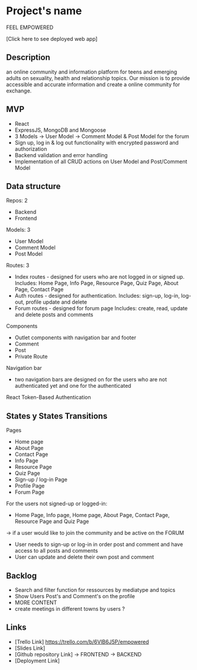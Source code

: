 # Project's name
FEEL EMPOWERED


[Click here to see deployed web app] 

## Description
an online community and information platform for teens and emerging adults on sexuality, health and relationship topics. Our mission is to provide accessible and accurate information and create a online community for exchange. 



## MVP
- React
- ExpressJS, MongoDB and Mongoose
- 3 Models
 -> User Model 
 -> Comment Model & Post Model for the forum
- Sign up, log in & log out functionality with encrypted password and authorization
- Backend validation and error handling 
- Implementation of all CRUD actions on User Model and Post/Comment Model


## Data structure

Repos: 2
- Backend
- Frontend

Models: 3
- User Model 
- Comment Model
- Post Model 

Routes: 3
- Index routes - designed for users who are not logged in or signed up. 
    Includes: Home Page, Info Page, Resource Page, Quiz Page, About Page, Contact Page
- Auth routes - designed for authentication.
    Includes: sign-up, log-in, log-out, profile update and delete
- Forum routes - designed for forum page 
    Includes: create, read, update and delete posts and comments

Components
- Outlet components with navigation bar and footer
- Comment
- Post
- Private Route

Navigation bar
- two navigation bars are designed on for the users who are not authenticated yet and one for the authenticated

React Token-Based Authentication


## States y States Transitions
Pages
- Home page
- About Page
- Contact Page
- Info Page
- Resource Page
- Quiz Page
- Sign-up / log-in Page
- Profile Page
- Forum Page 

For the users not signed-up or logged-in:
- Home Page, Info page, Home page, About Page, Contact Page, Resource Page and Quiz Page

-> if a user would like to join the community and be active on the FORUM
- User needs to sign-up or log-in in order post and comment and have access to all posts and comments 
- User can update and delete their own post and comment



## Backlog
- Search and filter function for ressources by mediatype and topics
- Show Users Post's and Comment's on the profile
- MORE CONTENT 
- create meetings in different towns by users ?


## Links

- [Trello Link] https://trello.com/b/6VlB6J5P/empowered
- [Slides Link]
- [Github repository Link] 
-> FRONTEND
-> BACKEND
- [Deployment Link] 